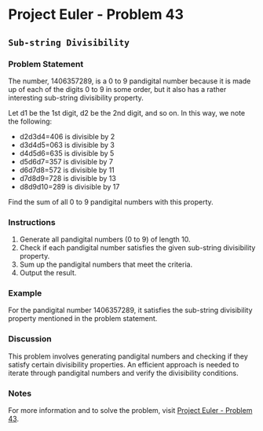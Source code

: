 # Project Euler - Problem 43

## `Sub-string Divisibility`

### Problem Statement

The number, 1406357289, is a 0 to 9 pandigital number because it is made up of each of the digits 0 to 9 in some order, but it also has a rather interesting sub-string divisibility property.

Let d1 be the 1st digit, d2 be the 2nd digit, and so on. In this way, we note the following:

- d2d3d4=406 is divisible by 2
- d3d4d5=063 is divisible by 3
- d4d5d6=635 is divisible by 5
- d5d6d7=357 is divisible by 7
- d6d7d8=572 is divisible by 11
- d7d8d9=728 is divisible by 13
- d8d9d10=289 is divisible by 17

Find the sum of all 0 to 9 pandigital numbers with this property.

### Instructions

1. Generate all pandigital numbers (0 to 9) of length 10.
2. Check if each pandigital number satisfies the given sub-string divisibility property.
3. Sum up the pandigital numbers that meet the criteria.
4. Output the result.

### Example

For the pandigital number 1406357289, it satisfies the sub-string divisibility property mentioned in the problem statement.

### Discussion

This problem involves generating pandigital numbers and checking if they satisfy certain divisibility properties. An efficient approach is needed to iterate through pandigital numbers and verify the divisibility conditions.

### Notes

For more information and to solve the problem, visit [Project Euler - Problem 43](https://projecteuler.net/problem=43).
